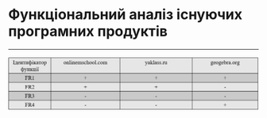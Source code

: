 # Функціональний аналіз існуючих програмних продуктів
***
![1.4.2](https://github.com/Sergeev1ch/webproject/blob/main/jpg/1.4.2.png)
